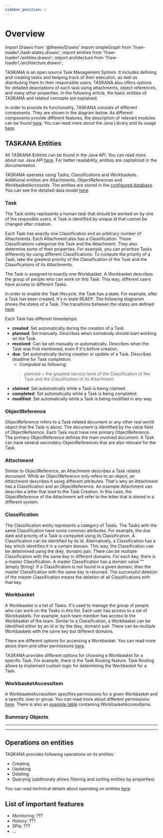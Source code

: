 ```yaml
---
sidebar_position: 1
---
```


# Overview

import Drawio from '@theme/Drawio'
import simpleGraph from '!!raw-loader!./task-states.drawio';
import entities from '!!raw-loader!./entities.drawio';
import architecture from '!!raw-loader!./architecture.drawio';

TASKANA is an open source Task Management System. It includes defining and creating tasks and keeping track of their execution, as well as distributing them to their responsible users. TASKANA also offers options for detailed descriptions of each task using attachments, object references, and many other properties. In the following article, the basic entities of TASKANA and related concepts are explained. 

In order to provide its functionality, TASKANA consists of different components. They are shown in the diagram below. As different components provide different features, the description of relevant modules can be found [here](../reference/modules.md). You can read more about the Java Library and its usage [here](./java-api-usage). 

<Drawio content={architecture} />

## TASKANA Entities
All TASKANA Entities can be found in the Java API. You can read more about our Java API [here](./java-api-usage.md). For better readability, entities are capitalized in the documentation. 

TASKANA operates using Tasks, Classifications and Workbaskets. Additional entities are Attachments, ObjectReferences and WorkbasketAccessIds. The entities are stored in the [configured database](../configuration/database-configuration.md). You can see the detailed data model [here](../reference/create-a-page.md).

<Drawio content={entities} />


### Task

The Task entity represents a human task that should be worked on by one of the resposible users. A Task is identified by unique id that cannot be changed after creation. 

Each Task has exactly one Classification and an arbitrary number of Attachments. Each Attachment also has a Classification. These Classifications categorize the Task and the Attachment. They also determine some of their properties. For example, you can prioritize Tasks differently by using different Classifications. To compute the priority of a Task, take the greatest priority of the Classification of the Task and the Classifications of its Attachments. 

The Task is assigned to exactly one Workbasket. A Workbasket describes the group of people who can work on this Task. This way, different users have access to different Tasks. 

In order to enable the Task lifecycle, the Task has a state. For example, after a Task has been created, it's in state READY. The following diagramm shows the states of a Task. The transitions between the states are defined [here](../reference/spring-boot-example%20copy.md)  

<Drawio content={simpleGraph} />

Each Task has different timestamps: 
- **created**: Set automatically during the creation of a Task.
- **planned**: Set manually. Describes when somebody should start working on the Task.
- **received**: Can be set manually or automatically. Describes when the Task was first mentioned, even if it's before creation.
- **due**: Set automatically during creation or update of a Task. Describes deadline for Task completion.
    - Computed as following:
    > planned + the greatest service level of the Classification of the Task and the Classification of its Attachment.
- **claimed**:  Set automatically while a Task is being claimed.
- **completed**:  Set automatically while a Task is being completed.
- **modified**: Set automatically while a Task is being modified in any way.

### ObjectReference
ObjectReference refers to a Task related document or any other real world object that the Task is about. The document is identified by the value field of ObjectReference. Each Task must have one primary ObjectReference. The primary ObjectReference defines the main involved document. A Task can have several secondary ObjectReferences that are also relevant for the Task.


### Attachment
Similar to ObjectReference, an Attachment describes a Task related document. While an ObjectReference only refers to an object, an Attachment describes it using different attributes. That's why an Attachment has a Classification and an ObjectReference. An example Attachment can describe a letter that lead to the Task Creation. In this case, the ObjectReference of the Attachment will refer to the letter that is stored in a different system. 

### Classification

The Classification entity represents a category of Tasks. The Tasks with the same Classification have some common attributes. For example, the due date and priority of a Task is computed using its Classification. A Classification can be identified by its id. Alternatively, a Classification has a key which identifies it in a certain domain. This way, the Classification can be determined using the (key, domain) pair. There can be multiple Classification with the same key in different domains. For each key, there is a master Classification. A master Classification has a domain value "" (empty String). If a Classification is not found in a given domain, then the master Classification with the same key is returned. The successful deletion of the master Classification means the deletion of all Classifications with that key.

### Workbasket

 A Workbasket is a list of Tasks. It's used to manage the group of people who can work on the Tasks in this list. Each user has access to a set of Workbaskets. For example, each team member has access to the Workbasket of the team. Similar to a Classification, a Workbasket can be identified either by an id or by the (key, domain) pair. There can be multiple Workbaskets with the same key but different domains. 

There are different options for accessing a Workbasket. You can read more about them and other permissions [here](./security-permissions#access-to-workbaskets).

TASKANA provides different options for choosing a Workbasket for a specific Task. For example, there is the Task Routing feature. Task Routing allows to implement custom logic for determining the Workbasket for a Task. 

### WorkbasketAccessItem

A WorkbasketAccessItem specifies permissions for a given Workbasket and a specific user or group. You can read more about different permissions [here](./security-permissions#access-to-workbaskets). There is also an [example table](./security-permissions.md#example-workbasketaccesitem-table) containing WorkbasketAccessItems. 

### Summary Objects

***

***

## Operations on entities

TASKANA provides following operations on its entities:
 - Creating
 - Updating
 - Deleting
 - Querying (additionaly allows filtering and sorting entities by properties)

You can read technical details about operating on entities [here](./java-api-usage.md)

## List of important features
- Monitoring: ???
- History: ???
- SPIs: ???
- ... 